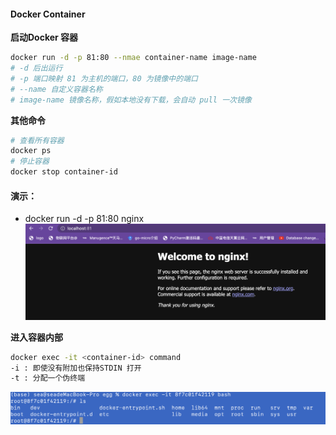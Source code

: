 #### Docker Container

**启动Docker 容器**

```bash
docker run -d -p 81:80 --nmae container-name image-name
# -d 后出运行
# -p 端口映射 81 为主机的端口，80 为镜像中的端口
# --name 自定义容器名称
# image-name 镜像名称，假如本地没有下载，会自动 pull 一次镜像
```

**其他命令**

```bash
# 查看所有容器
docker ps
# 停止容器
docker stop container-id
```

#### 演示：

* docker run -d -p 81:80 nginx
  ![1669224091314](image/3-3Docker容器的基本概念/1669224091314.png)

**进入容器内部**

```bash
docker exec -it <container-id> command
-i : 即使没有附加也保持STDIN 打开
-t : 分配一个伪终端
```

![1669224738766](image/3-3Docker容器的基本概念/1669224738766.png)
